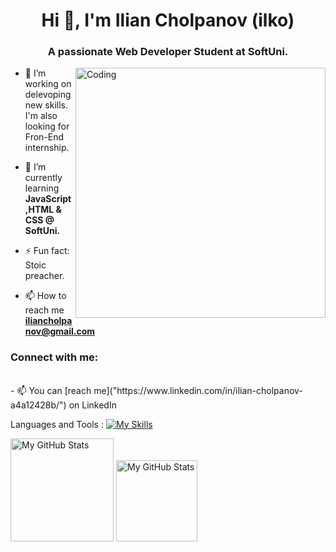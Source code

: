 <h1 align="center">Hi 👋, I'm Ilian Cholpanov (ilko)</h1>
<h3 align="center">A passionate Web Developer Student at SoftUni.</h3>
<img align="right" alt="Coding" width="400" src="https://media.tenor.com/GfSX-u7VGM4AAAAC/coding.gif">

- 🔭 I’m working on delevoping new skills. I'm also looking for Fron-End internship.

- 🌱 I’m currently learning **JavaScript,HTML & CSS @ SoftUni.**

- ⚡ Fun fact: Stoic preacher.

- 📫 How to reach me **iliancholpanov@gmail.com**

<h3 align="left">Connect with me:</h3>
<br/>
- 📫 You can [reach me]("https://www.linkedin.com/in/ilian-cholpanov-a4a12428b/") on LinkedIn
<br/>

Languages and Tools :
[![My Skills](https://skillicons.dev/icons?i=react,js,html,css,nodejs)](https://skillicons.dev)
 <br/>


<p>
  <!-- <summary>:zap: GitHub Stats</summary> -->
  <img height="165em" alt="My GitHub Stats" src="https://github-readme-stats.vercel.app/api?username=IlianCholpanov&show_icons=true&bg_color=00000000&hide_border=true&text_color=3498db&&count_private=true&include_all_commits=true" />
  <img height="130em" alt="My GitHub Stats" src="https://github-readme-stats.vercel.app/api/top-langs/?username=IlianCholpanov&langs_count=8&layout=compact&hide_border=true&bg_color=00000000&text_color=3498db&&count_private=true&include_all_commits=true" />
</p>

